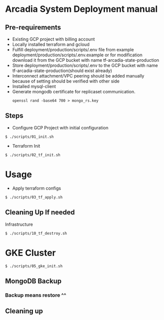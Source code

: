 
# Arcadia System Deployment manual

## Pre-requirements
 * Existing GCP project with billing account
 * Locally installed terraform and gcloud 
 * Fulfill deployment/production/scripts/.env file from example deployment/production/scripts/.env.example or for modification download it from the GCP bucket with name tf-arcadia-state-production
 * Store deployment/production/scripts/.env to the GCP bucket with name tf-arcadia-state-production(should exist already)
 * Interconnect attachment/VPC peering should be added manually because of setting should be verified with other side
 * Installed mysql-client
 * Generate mongodb certificate for replicaset communication. 
    ```shell
    openssl rand -base64 700 > mongo_rs.key
    ```


## Steps
* Configure GCP Project with initial configuration

```console
$ ./scripts/01_init.sh
```

* Terraform Init
```console
$ ./scripts/02_tf_init.sh
```

# Usage
* Apply terraform configs

```console
$ ./scripts/03_tf_apply.sh
```

## Cleaning Up If needed
Infrastructure
  ```console
  $ ./scripts/10_tf_destroy.sh
  ```

# GKE Cluster
  ```console
  $ ./scripts/05_gke_init.sh
  ```


## MongoDB Backup

### Backup means restore ^^

## Cleaning up
